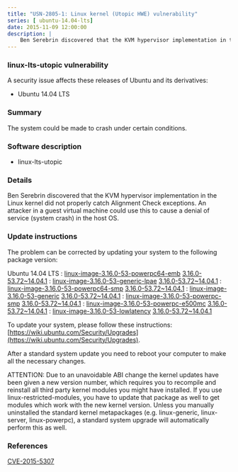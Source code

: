 ```yaml
---
title: "USN-2805-1: Linux kernel (Utopic HWE) vulnerability"
series: [ ubuntu-14.04-lts]
date: 2015-11-09 12:00:00
description: |
    Ben Serebrin discovered that the KVM hypervisor implementation in the Linux kernel did not properly catch Alignment Check exceptions. An attacker in a guest virtual machine could use this to cause a denial of service (system crash) in the host OS. 
--- 
```

 
### linux-lts-utopic vulnerability

A security issue affects these releases of Ubuntu and its derivatives:

* Ubuntu 14.04 LTS

### Summary

The system could be made to crash under certain conditions. 

### Software description

* linux-lts-utopic 

### Details

Ben Serebrin discovered that the KVM hypervisor implementation in the Linux kernel did not properly catch Alignment Check exceptions. An attacker in a guest virtual machine could use this to cause a denial of service (system crash) in the host OS. 

### Update instructions

The problem can be corrected by updating your system to the following package version:

Ubuntu 14.04 LTS
 : [linux-image-3.16.0-53-powerpc64-emb](https://launchpad.net/ubuntu/+source/linux-lts-utopic) <span> [3.16.0-53.72~14.04.1](https://launchpad.net/ubuntu/+source/linux-lts-utopic/3.16.0-53.72~14.04.1) </span> 
 : [linux-image-3.16.0-53-generic-lpae](https://launchpad.net/ubuntu/+source/linux-lts-utopic) <span> [3.16.0-53.72~14.04.1](https://launchpad.net/ubuntu/+source/linux-lts-utopic/3.16.0-53.72~14.04.1) </span> 
 : [linux-image-3.16.0-53-powerpc64-smp](https://launchpad.net/ubuntu/+source/linux-lts-utopic) <span> [3.16.0-53.72~14.04.1](https://launchpad.net/ubuntu/+source/linux-lts-utopic/3.16.0-53.72~14.04.1) </span> 
 : [linux-image-3.16.0-53-generic](https://launchpad.net/ubuntu/+source/linux-lts-utopic) <span> [3.16.0-53.72~14.04.1](https://launchpad.net/ubuntu/+source/linux-lts-utopic/3.16.0-53.72~14.04.1) </span> 
 : [linux-image-3.16.0-53-powerpc-smp](https://launchpad.net/ubuntu/+source/linux-lts-utopic) <span> [3.16.0-53.72~14.04.1](https://launchpad.net/ubuntu/+source/linux-lts-utopic/3.16.0-53.72~14.04.1) </span> 
 : [linux-image-3.16.0-53-powerpc-e500mc](https://launchpad.net/ubuntu/+source/linux-lts-utopic) <span> [3.16.0-53.72~14.04.1](https://launchpad.net/ubuntu/+source/linux-lts-utopic/3.16.0-53.72~14.04.1) </span> 
 : [linux-image-3.16.0-53-lowlatency](https://launchpad.net/ubuntu/+source/linux-lts-utopic) <span> [3.16.0-53.72~14.04.1](https://launchpad.net/ubuntu/+source/linux-lts-utopic/3.16.0-53.72~14.04.1) </span> 

To update your system, please follow these instructions: [https://wiki.ubuntu.com/Security/Upgrades](https://wiki.ubuntu.com/Security/Upgrades).

After a standard system update you need to reboot your computer to make all the necessary changes.

ATTENTION: Due to an unavoidable ABI change the kernel updates have been given a new version number, which requires you to recompile and reinstall all third party kernel modules you might have installed. If you use linux-restricted-modules, you have to update that package as well to get modules which work with the new kernel version. Unless you manually uninstalled the standard kernel metapackages (e.g. linux-generic, linux-server, linux-powerpc), a standard system upgrade will automatically perform this as well. 

### References

 [CVE-2015-5307](http://people.ubuntu.com/~ubuntu-security/cve/CVE-2015-5307)
 
